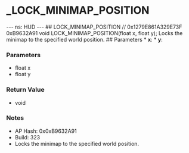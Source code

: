 # _LOCK_MINIMAP_POSITION

--- ns: HUD --- ## LOCK_MINIMAP_POSITION  // 0x1279E861A329E73F 0xB9632A91 void LOCK_MINIMAP_POSITION(float x, float y);  Locks the minimap to the specified world position.  ## Parameters * **x**: * **y**:

### Parameters
* float x
* float y

### Return Value
* void

### Notes
* AP Hash: 0x0xB9632A91
* Build: 323
* Locks the minimap to the specified world position.

